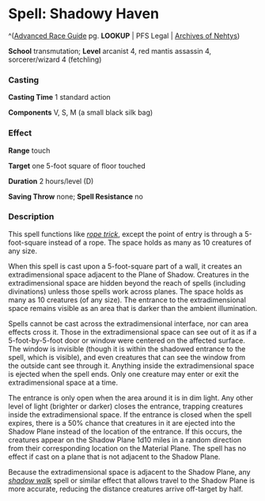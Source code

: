 # Spell: Shadowy Haven

^([Advanced Race Guide][ss-shadowy-haven] pg. **LOOKUP** | PFS Legal | [Archives of Nehtys][sn-shadowy-haven])

**School** transmutation; **Level** arcanist 4, red mantis assassin 4, sorcerer/wizard 4 (fetchling)

### Casting

**Casting Time** 1 standard action  

**Components** V, S, M (a small black silk bag)

### Effect

**Range** touch  

**Target** one 5-foot square of floor touched  

**Duration** 2 hours/level (D)  

**Saving Throw** none; **Spell Resistance** no

### Description

This spell functions like _[rope trick]_, except the point of entry is through a 5-foot-square instead of a rope. The space holds as many as 10 creatures of any size.  

When this spell is cast upon a 5-foot-square part of a wall, it creates an extradimensional space adjacent to the Plane of Shadow. Creatures in the extradimensional space are hidden beyond the reach of spells (including divinations) unless those spells work across planes. The space holds as many as 10 creatures (of any size). The entrance to the extradimensional space remains visible as an area that is darker than the ambient illumination.  

Spells cannot be cast across the extradimensional interface, nor can area effects cross it. Those in the extradimensional space can see out of it as if a 5-foot-by-5-foot door or window were centered on the affected surface. The window is invisible (though it is within the shadowed entrance to the spell, which is visible), and even creatures that can see the window from the outside cant see through it. Anything inside the extradimensional space is ejected when the spell ends. Only one creature may enter or exit the extradimensional space at a time.  

The entrance is only open when the area around it is in dim light. Any other level of light (brighter or darker) closes the entrance, trapping creatures inside the extradimensional space. If the entrance is closed when the spell expires, there is a 50% chance that creatures in it are ejected into the Shadow Plane instead of the location of the entrance. If this occurs, the creatures appear on the Shadow Plane 1d10 miles in a random direction from their corresponding location on the Material Plane. The spell has no effect if cast on a plane that is not adjacent to the Shadow Plane.  

Because the extradimensional space is adjacent to the Shadow Plane, any _[shadow walk]_ spell or similar effect that allows travel to the Shadow Plane is more accurate, reducing the distance creatures arrive off-target by half.

[ss-shadowy-haven]: http://paizo.com/products/btpy8rv2
[sn-shadowy-haven]: http://www.archivesofnethys.com/SpellDisplay.aspx?ItemName=Shadowy%20Haven
[rope trick]: http://www.archivesofnethys.com/SpellDisplay.aspx?ItemName=rope%20trick
[shadow walk]: http://www.archivesofnethys.com/SpellDisplay.aspx?ItemName=shadow%20walk